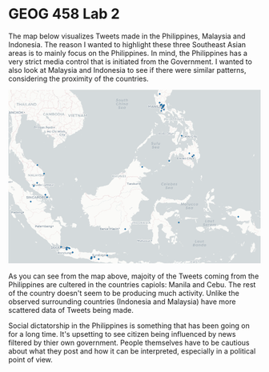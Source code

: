 # GEOG 458 Lab 2
The map below visualizes Tweets made in the Philippines, Malaysia and Indonesia. The reason I wanted to highlight these three Southeast Asian areas is to mainly focus on the Philippines. In mind, the Philippines has a very strict media control that is initiated from the Government. I wanted to also look at Malaysia and Indonesia to see if there were similar patterns, considering the proximity of the countries.

<img src="img/mapimage.png" alt="Map Image">

As you can see from the map above, majoity of the Tweets coming from the Philippines are cultered in the countries capiols: Manila and Cebu. The rest of the country doesn't seem to be producing much activity. Unlike the observed surrounding countries (Indonesia and Malaysia) have more scattered data of Tweets being made.

Social dictatorship in the Philippines is something that has been going on for a long time. It's upsetting to see citizen being influenced by news filtered by thier own government. People themselves have to be cautious about what they post and how it can be interpreted, especially in a political point of view. 
